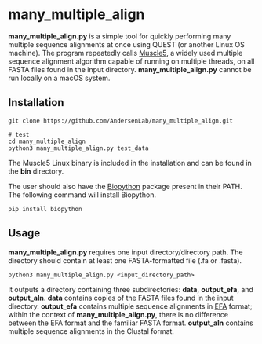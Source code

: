 # many_multiple_align
**many_multiple_align.py** is a simple tool for quickly performing many multiple sequence alignments at once using QUEST (or another Linux OS machine). The program repeatedly calls [Muscle5](https://drive5.com/muscle5/), a widely used multiple sequence alignment algorithm capable of running on multiple threads, on all FASTA files found in the input directory. **many_multiple_align.py** cannot be run locally on a macOS system.
## Installation

    git clone https://github.com/AndersenLab/many_multiple_align.git
    
    # test
    cd many_multiple_align
    python3 many_multiple_align.py test_data
    
The Muscle5 Linux binary is included in the installation and can be found in the **bin** directory.

The user should also have the [Biopython](https://biopython.org/) package present in their PATH. The following command will install Biopython.
    
    pip install biopython
    
## Usage
**many_multiple_align.py** requires one input directory/directory path. The directory should contain at least one FASTA-formatted file (.fa or .fasta).

    python3 many_multiple_align.py <input_directory_path>

It outputs a directory containing three subdirectories: **data**, **output_efa**, and **output_aln**. **data** contains copies of the FASTA files found in the input directory. **output_efa** contains multiple sequence alignments in [EFA](https://biopython.org/wiki/Download) format; within the context of **many_multiple_align.py**, there is no difference between the EFA format and the familiar FASTA format. **output_aln** contains multiple sequence alignments in the Clustal format.
